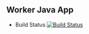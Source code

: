 ## Worker Java App

* Build Status
[![Build Status](http://172.18.0.1:8080/github-webhook/buildStatus/icon?job=instavote%2Fworker-build)](http://172.18.0.1:8080/github-webhook/job/instavote/job/worker-build/)
